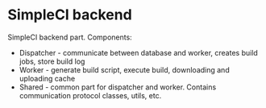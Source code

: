 # SimpleCI backend

SimpleCI backend part. Components:
* Dispatcher - communicate between database and worker, creates build jobs, store build log
* Worker - generate build script, execute build, downloading and uploading cache
* Shared - common part for dispatcher and worker. Contains communication protocol classes, utils, etc.
